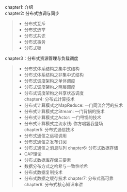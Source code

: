 chapter1: 介绍  
chapter2: 分布式协调与同步  
>+ 分布式互斥
>+ 分布式选举
>+ 分布式共识
>+ 分布式事务
>+ 分布式锁

chapter3：分布式资源管理与负载调度  
>+ 分布式体系结构之集中式结构  
>+ 分布式体系结构之非集中式结构  
>+ 分布式调度架构之单体调度  
>+ 分布式调度架构之两层调度  
>+ 分布式调度架构之共享状态调度  
chapter4: 分布式计算技术  
>+ 分布式计算模式之MapReduce: 一门同流合污的技术  
>+ 分布式计算模式之Stream: 一门背锅的技术  
>+ 分布式计算模式之Actor: 一门甩锅的技术  
>+ 分布式计算模式之流水线: 你方唱罢我登场  
chapter5: 分布式通信技术  
>+ 分布式通信之远程调用
>+ 分布式通信之发布订阅
>+ 分布式通信之消息队列
chapter6: 分布式数据存储  
>+ CAP理论
>+ 分布式数据库存储三要素
>+ 数据分布方式之哈希与一致性哈希
>+ 分布式数据复制技术
>+ 分布式数据之缓存技术
chapter7: 分布式高可靠  
chapter8: 分布式核心知识串讲  
